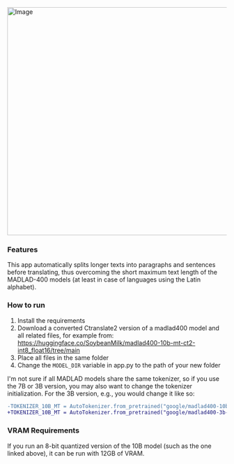 <img width="2060" height="522" alt="Image" src="https://github.com/user-attachments/assets/650baa55-341c-4717-9bb2-508716c2543a" />

### Features
This app automatically splits longer texts into paragraphs and sentences before translating, thus overcoming the short maximum text length of the MADLAD-400 models (at least in case of languages using the Latin alphabet).

### How to run
1. Install the requirements
2. Download a converted Ctranslate2 version of a madlad400 model and all related files, for example from: https://huggingface.co/SoybeanMilk/madlad400-10b-mt-ct2-int8_float16/tree/main
3. Place all files in the same folder
4. Change the `MODEL_DIR` variable in app.py to the path of your new folder


I'm not sure if all MADLAD models share the same tokenizer, so if you use the 7B or 3B version, you may also want to change the tokenizer initialization. For the 3B version, e.g., you would change it like so:
```diff
-TOKENIZER_10B_MT = AutoTokenizer.from_pretrained("google/madlad400-10b-mt", use_fast=True)
+TOKENIZER_10B_MT = AutoTokenizer.from_pretrained("google/madlad400-3b-mt", use_fast=True)
```

### VRAM Requirements
If you run an 8-bit quantized version of the 10B model (such as the one linked above), it can be run with 12GB of VRAM.
